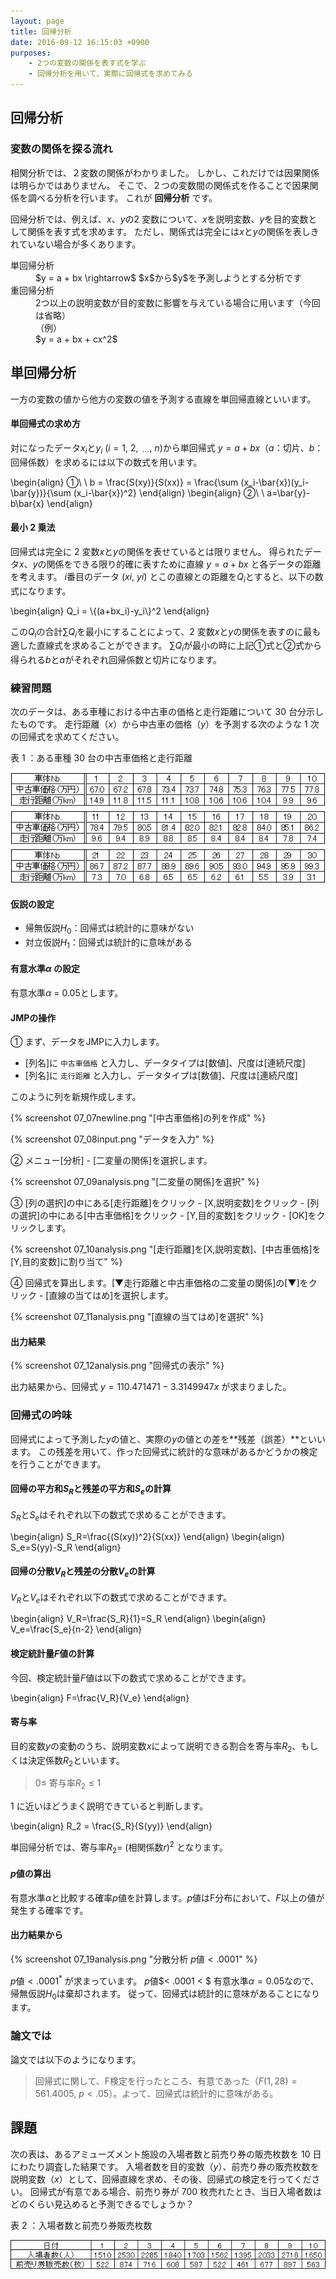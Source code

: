 ```yaml
---
layout: page
title: 回帰分析
date: 2016-09-12 16:15:03 +0900
purposes:
    - 2つの変数の関係を表す式を学ぶ
    - 回帰分析を用いて、実際に回帰式を求めてみる
---
```



回帰分析
--------

### 変数の関係を探る流れ

相関分析では、２変数の関係がわかりました。
しかし、これだけでは因果関係は明らかではありません。
そこで、２つの変数間の関係式を作ることで因果関係を調べる分析を行います。
これが **回帰分析** です。

回帰分析では、例えば、$x$、$y$の2 変数について、$x$を説明変数、$y$を目的変数として関係を表す式を求めます。
ただし、関係式は完全には$x$と$y$の関係を表しきれていない場合が多くあります。

<dl>
<dt>単回帰分析</dt>
<dd>$y = a + bx \rightarrow$ $x$から$y$を予測しようとする分析です</dd>
<dt>重回帰分析</dt>
<dd>2つ以上の説明変数が目的変数に影響を与えている場合に用います（今回は省略）</dd>
<dd>（例）<br/>$y = a + bx + cx^2$</dd>
</dl>


単回帰分析
----------

一方の変数の値から他方の変数の値を予測する直線を単回帰直線といいます。

#### 単回帰式の求め方

対になったデータ$x_i$と$y_i\ (i = 1,\ 2,\ _\cdots ,\ n)$から単回帰式 $y = a + bx$（$a$：切片、$b$：回帰係数）を求めるには以下の数式を用います。

\begin{align}
  &#9312;\ \ b = \frac{S(xy)}{S(xx)} = \frac{\sum (x_i-\bar{x})(y_i-\bar{y})}{\sum (x_i-\bar{x})^2}
\end{align}
\begin{align}
  &#9313;\ \ a=\bar{y}-b\bar{x}
\end{align}

#### 最小 2 乗法

回帰式は完全に 2 変数$x$と$y$の関係を表せているとは限りません。
得られたデータ$x$、$y$の関係をできる限り的確に表すために直線 $y = a + bx$ と各データの距離を考えます。
$i$番目のデータ $(xi,\ yi)$ とこの直線との距離を$Q_i$とすると、以下の数式になります。

\begin{align}
  Q_i = \\{(a+bx_i)-y_i\\}^2
\end{align}

この$Q_i$の合計$\sum{Q_i}$を最小にすることによって、2 変数$x$と$y$の関係を表すのに最も適した直線式を求めることができます。
$\sum{Q_i}$が最小の時に上記①式と②式から得られる$b$と$a$がそれぞれ回帰係数と切片になります。


### 練習問題

次のデータは、ある車種における中古車の価格と走行距離について 30 台分示したものです。
走行距離（$x$）から中古車の価格（$y$）を予測する次のような 1 次の回帰式を求めてください。

表 1 ：ある車種 30 台の中古車価格と走行距離

![](./pic/07_06exQ.png)

#### 仮説の設定

* 帰無仮説$H_0$：回帰式は統計的に意味がない
* 対立仮説$H_1$：回帰式は統計的に意味がある

#### 有意水準$\alpha$ の設定

有意水準$\alpha$ = 0.05とします。

#### JMPの操作

&#9312; まず、データをJMPに入力します。

- [列名]に `中古車価格` と入力し、データタイプは[数値]、尺度は[連続尺度]
- [列名]に `走行距離` と入力し、データタイプは[数値]、尺度は[連続尺度]

このように列を新規作成します。

{% screenshot 07_07newline.png "[中古車価格]の列を作成" %}

{% screenshot 07_08input.png "データを入力" %}

&#9313; メニュー[分析] - [二変量の関係]を選択します。

{% screenshot 07_09analysis.png "[二変量の関係]を選択" %}

&#9314; [列の選択]の中にある[走行距離]をクリック - [X,説明変数]をクリック - [列の選択]の中にある[中古車価格]をクリック - [Y,目的変数]をクリック - [OK]をクリックします。

{% screenshot 07_10analysis.png "[走行距離]を[X,説明変数]、[中古車価格]を[Y,目的変数]に割り当て" %}

&#9315; 回帰式を算出します。[▼走行距離と中古車価格の二変量の関係]の[▼]をクリック - [直線の当てはめ]を選択します。

{% screenshot 07_11analysis.png "[直線の当てはめ]を選択" %}

#### 出力結果

{% screenshot 07_12analysis.png "回帰式の表示" %}

出力結果から、回帰式 $y = 110.471471 - 3.3149947x$ が求まりました。

### 回帰式の吟味

回帰式によって予測した$y$の値と、実際の$y$の値との差を**残差（誤差）**といいます。
この残差を用いて、作った回帰式に統計的な意味があるかどうかの検定を行うことができます。

#### 回帰の平方和$S_R$と残差の平方和$S_e$の計算

$S_R$と$S_e$はそれぞれ以下の数式で求めることができます。

\begin{align}
  S_R=\frac{(S(xy))^2}{S(xx)}
\end{align}
\begin{align}
  S_e=S(yy)-S_R
\end{align}

#### 回帰の分散$V_R$と残差の分散$V_e$の計算

$V_R$と$V_e$はそれぞれ以下の数式で求めることができます。

\begin{align}
  V_R=\frac{S_R}{1}=S_R
\end{align}
\begin{align}
  V_e=\frac{S_e}{n-2}
\end{align}

#### 検定統計量$F$値の計算

今回、検定統計量$F$値は以下の数式で求めることができます。

\begin{align}
  F=\frac{V_R}{V_e}
\end{align}

#### 寄与率

目的変数$y$の変動のうち、説明変数$x$によって説明できる割合を寄与率$R_2$、もしくは決定係数$R_2$といいます。

>   $0 \leq$ 寄与率$R_2 \leq 1$

1 に近いほどうまく説明できていると判断します。

\begin{align}
  R_2 = \frac{S_R}{S(yy)}
\end{align}

単回帰分析では、寄与率$R_2 =$ (相関係数$r$)$^2$ となります。

#### $p$値の算出

有意水準$\alpha$と比較する確率$p$値を計算します。$p$値はF分布において、$F$以上の値が発生する確率です。

#### 出力結果から

{% screenshot 07_19analysis.png "分散分析 $p$値$<.0001$" %}

$p$値$< .0001^*$ が求まっています。
$p$値$< .0001 < $ 有意水準$\alpha = 0.05$なので、帰無仮説$H_0$は棄却されます。
従って、回帰式は統計的に意味があることになります。

### 論文では

論文では以下のようになります。

> 回帰式に関して、F検定を行ったところ、有意であった（$F(1,28) = 561.4005,\ p<.05$）。よって、回帰式は統計的に意味がある。


課題
----

次の表は、あるアミューズメント施設の入場者数と前売り券の販売枚数を 10 日にわたり調査した結果です。
入場者数を目的変数（$y$）、前売り券の販売枚数を説明変数（$x$）として、回帰直線を求め、その後、回帰式の検定を行ってください。
回帰式が有意である場合、前売り券が 700 枚売れたとき、当日入場者数はどのくらい見込めると予測できるでしょうか？

表 2 ：入場者数と前売り券販売枚数

![](./pic/07_20Q.png)

